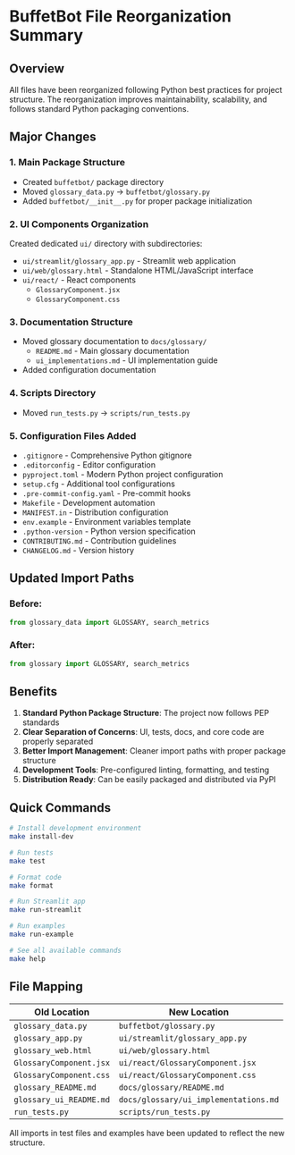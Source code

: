 # BuffetBot File Reorganization Summary

## Overview

All files have been reorganized following Python best practices for project structure. The reorganization improves maintainability, scalability, and follows standard Python packaging conventions.

## Major Changes

### 1. Main Package Structure
- Created `buffetbot/` package directory
- Moved `glossary_data.py` → `buffetbot/glossary.py`
- Added `buffetbot/__init__.py` for proper package initialization

### 2. UI Components Organization
Created dedicated `ui/` directory with subdirectories:
- `ui/streamlit/glossary_app.py` - Streamlit web application
- `ui/web/glossary.html` - Standalone HTML/JavaScript interface
- `ui/react/` - React components
  - `GlossaryComponent.jsx`
  - `GlossaryComponent.css`

### 3. Documentation Structure
- Moved glossary documentation to `docs/glossary/`
  - `README.md` - Main glossary documentation
  - `ui_implementations.md` - UI implementation guide
- Added configuration documentation

### 4. Scripts Directory
- Moved `run_tests.py` → `scripts/run_tests.py`

### 5. Configuration Files Added
- `.gitignore` - Comprehensive Python gitignore
- `.editorconfig` - Editor configuration
- `pyproject.toml` - Modern Python project configuration
- `setup.cfg` - Additional tool configurations
- `.pre-commit-config.yaml` - Pre-commit hooks
- `Makefile` - Development automation
- `MANIFEST.in` - Distribution configuration
- `env.example` - Environment variables template
- `.python-version` - Python version specification
- `CONTRIBUTING.md` - Contribution guidelines
- `CHANGELOG.md` - Version history

## Updated Import Paths

### Before:
```python
from glossary_data import GLOSSARY, search_metrics
```

### After:
```python
from glossary import GLOSSARY, search_metrics
```

## Benefits

1. **Standard Python Package Structure**: The project now follows PEP standards
2. **Clear Separation of Concerns**: UI, tests, docs, and core code are properly separated
3. **Better Import Management**: Cleaner import paths with proper package structure
4. **Development Tools**: Pre-configured linting, formatting, and testing
5. **Distribution Ready**: Can be easily packaged and distributed via PyPI

## Quick Commands

```bash
# Install development environment
make install-dev

# Run tests
make test

# Format code
make format

# Run Streamlit app
make run-streamlit

# Run examples
make run-example

# See all available commands
make help
```

## File Mapping

| Old Location | New Location |
|--------------|--------------|
| `glossary_data.py` | `buffetbot/glossary.py` |
| `glossary_app.py` | `ui/streamlit/glossary_app.py` |
| `glossary_web.html` | `ui/web/glossary.html` |
| `GlossaryComponent.jsx` | `ui/react/GlossaryComponent.jsx` |
| `GlossaryComponent.css` | `ui/react/GlossaryComponent.css` |
| `glossary_README.md` | `docs/glossary/README.md` |
| `glossary_ui_README.md` | `docs/glossary/ui_implementations.md` |
| `run_tests.py` | `scripts/run_tests.py` |

All imports in test files and examples have been updated to reflect the new structure. 